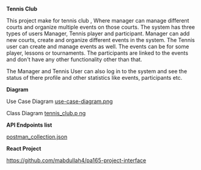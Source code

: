 **Tennis Club**


This project make for tennis club , Where manager can manage 
different courts and organize multiple events on 
those courts. The system has three types of users Manager, Tennis player and participant.
Manager can add new courts, create and organize different events in the system.
The Tennis user can create and manage events as well. The events can be for some player,
lessons or tournaments. The participants are linked to the events and don't have any
other functionality other than that.

The Manager and Tennis User can also log in to the system and see the status of 
there profile and other statistics like events, participants etc.



**Diagram**

Use Case Diagram
 [use-case-diagram.png](use-case-diagram.png)

Class Diagram
[tennis_club.p
ng](tennis_club.png)

**API Endpoints list**

[postman_collection.json](PA165-Project.postman_collection.json)

**React Project**

https://github.com/mabdullah4/pa165-project-interface

